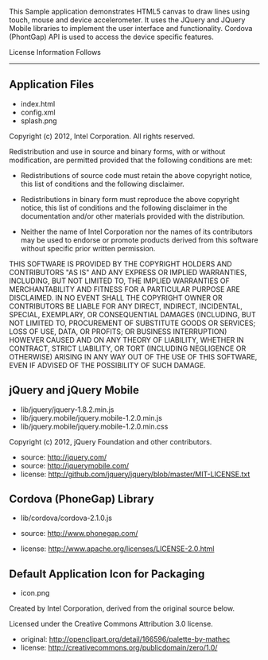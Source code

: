 This Sample application demonstrates HTML5 canvas to draw lines using touch, mouse 
and device accelerometer. It uses the JQuery and JQuery Mobile libraries to 
implement the user interface and functionality. Cordova (PhontGap) API is used to 
access the device specific features.

License Information Follows
***************************

Application Files
-----------------
* index.html
* config.xml
* splash.png

Copyright (c) 2012, Intel Corporation. All rights reserved.

Redistribution and use in source and binary forms, with or without modification, 
are permitted provided that the following conditions are met:

- Redistributions of source code must retain the above copyright notice, 
  this list of conditions and the following disclaimer.

- Redistributions in binary form must reproduce the above copyright notice, 
  this list of conditions and the following disclaimer in the documentation 
  and/or other materials provided with the distribution.

- Neither the name of Intel Corporation nor the names of its contributors 
  may be used to endorse or promote products derived from this software 
  without specific prior written permission.

THIS SOFTWARE IS PROVIDED BY THE COPYRIGHT HOLDERS AND CONTRIBUTORS "AS IS" 
AND ANY EXPRESS OR IMPLIED WARRANTIES, INCLUDING, BUT NOT LIMITED TO, 
THE IMPLIED WARRANTIES OF MERCHANTABILITY AND FITNESS FOR A PARTICULAR PURPOSE 
ARE DISCLAIMED. IN NO EVENT SHALL THE COPYRIGHT OWNER OR CONTRIBUTORS BE 
LIABLE FOR ANY DIRECT, INDIRECT, INCIDENTAL, SPECIAL, EXEMPLARY, OR 
CONSEQUENTIAL DAMAGES (INCLUDING, BUT NOT LIMITED TO, PROCUREMENT OF SUBSTITUTE 
GOODS OR SERVICES; LOSS OF USE, DATA, OR PROFITS; OR BUSINESS INTERRUPTION) 
HOWEVER CAUSED AND ON ANY THEORY OF LIABILITY, WHETHER IN CONTRACT, STRICT 
LIABILITY, OR TORT (INCLUDING NEGLIGENCE OR OTHERWISE) ARISING IN ANY WAY OUT 
OF THE USE OF THIS SOFTWARE, EVEN IF ADVISED OF THE POSSIBILITY OF SUCH DAMAGE.


jQuery and jQuery Mobile
------------------------
* lib/jquery/jquery-1.8.2.min.js
* lib/jquery.mobile/jquery.mobile-1.2.0.min.js 
* lib/jquery.mobile/jquery.mobile-1.2.0.min.css

Copyright (c) 2012, jQuery Foundation and other contributors.

* source:   http://jquery.com/
* source:   http://jquerymobile.com/
* license:  http://github.com/jquery/jquery/blob/master/MIT-LICENSE.txt


Cordova (PhoneGap) Library
--------------------------
* lib/cordova/cordova-2.1.0.js

* source:  http://www.phonegap.com/
* license:  http://www.apache.org/licenses/LICENSE-2.0.html


Default Application Icon for Packaging
--------------------------------------
* icon.png

Created by Intel Corporation, derived from the original source below.

Licensed under the Creative Commons Attribution 3.0 license. 

* original: http://openclipart.org/detail/166596/palette-by-mathec  
* license:  http://creativecommons.org/publicdomain/zero/1.0/


